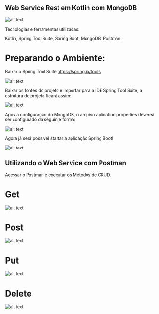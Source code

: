 ## Web Service Rest em Kotlin com MongoDB


![alt text](/imagens/Kotlin.png)


Tecnologias e ferramentas utilizadas:  

Kotlin, Spring Tool Suite, Spring Boot, MongoDB, Postman. 

# Preparando o Ambiente:

Baixar o Spring Tool Suite  https://spring.io/tools

![alt text](/imagens/SprinToolSuite.png)

Baixar os fontes do projeto e importar para a IDE Spring Tool Suite, a estrutura do projeto ficará assim:

![alt text](/imagens/EstruturaDoProjeto.png)

Após a configuração do MongoDB, o arquivo aplication.properties devereá ser configurado da seguinte forma:

![alt text](/imagens/AplicationProperties.png)

Agora já será possível startar a aplicação Spring Boot!

![alt text](/imagens/SpringBoot.png)

## Utilizando o Web Service com Postman

Acessar o Postman e executar os Métodos de CRUD.

# Get

![alt text](/imagens/Get.png)

# Post

![alt text](/imagens/Post.png)

# Put

![alt text](/imagens/Put.png)

# Delete

![alt text](/imagens/Delete.png)
